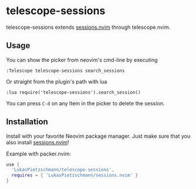 # telescope-sessions
telescope-sessions extends [sessions.nvim](https://github.com/LukasPietzschmann/sessions.nvim) through telescope.nvim.

## Usage
You can show the picker from neovim's cmd-line by executing
```viml
:Telescope telescope-sessions search_sessions
```

Or straight from the plugin's path with lua
```viml
:lua require('telescope-sessions').search_session()
```

You can press `C-d` on any Item in the picker to delete the session.

## Installation
Install with your favorite Neovim package manager. Just make sure that you also install [sessions.nvim](https://github.com/LukasPietzschmann/sessions.nvim)!

Example with packer.nvim:
```lua
use {
  'LukasPietzschmann/telescope-sessions',
  requires = { 'LukasPietzschmann/sessions.nvim' }
}
```
